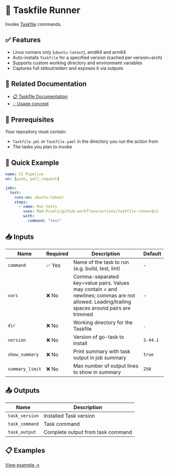 # 🧬 Taskfile Runner
Invoke [Taskfile](https://taskfile.dev/) commands.

## ✅ Features
- Linux runners only (`ubuntu-latest`), amd64 and arm64
- Auto-installs `Taskfile` for a specified version (cached per version+arch)
- Supports custom working directory and environment variables
- Captures full stdout/stderr and exposes it via outputs

## 📖 Related Documentation
- [📋 Taskfile Documentation](https://taskfile.dev/)
- [💡 Usage concept](../../../Concept.md)

## 🚀 Prerequisites
Your repository must contain:
- `Taskfile.yml` or `Taskfile.yaml` in the directory you run the action from
- The tasks you plan to invoke

## 🔧 Quick Example
```yaml
name: CI Pipeline
on: [push, pull_request]

jobs:
  test:
    runs-on: ubuntu-latest
    steps:
      - name: Run tests
        uses: Mad-Pixels/github-workflows/actions/taskfile-runner@v1
        with:
          command: "test"
```

## 📥 Inputs
| **Name**        | **Required** | **Description**                                                                                                                              | **Default** |
|-----------------|--------------|----------------------------------------------------------------------------------------------------------------------------------------------|-------------|
| `command`       | ✅ Yes       | Name of the task to run (e.g. build, test, lint)                                                                                             | -           |
| `vars`          | ❌ No        | Comma-separated key=value pairs. Values may contain = and newlines; commas are not allowed. Leading/trailing spaces around pairs are trimmed | -           |
| `dir`           | ❌ No        | Working directory for the Taskfile                                                                                                           | `.`         |
| `version`       | ❌ No        | Version of go-task to install                                                                                                                | `3.44.1`    |
| `show_summary`  | ❌ No        | Print summary with task output in job summary                                                                                                | `true`      |
| `summary_limit` | ❌ No        | Max number of output lines to show in summary                                                                                                | `250`       |

## 📤 Outputs
| **Name**       | **Description**                    |
|----------------|------------------------------------|
| `task_version` | Installed Task version             |
| `task_command` | Task command                       |
| `task_output`  | Complete output from task command  |

## 📋 Examples
[View example →](./examples/base.yml)

